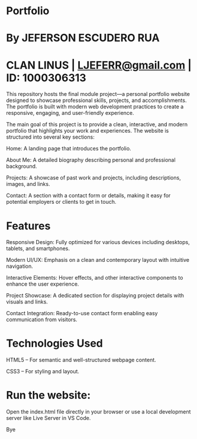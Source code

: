 # Portfolio 

#  By JEFERSON ESCUDERO RUA
#  CLAN LINUS | LJEFERR@gmail.com | ID: 1000306313

This repository hosts the final module project—a personal portfolio website designed to showcase professional skills, projects, and accomplishments. The portfolio is built with modern web development practices to create a responsive, engaging, and user-friendly experience.

The main goal of this project is to provide a clean, interactive, and modern portfolio that highlights your work and experiences. The website is structured into several key sections:

Home: A landing page that introduces the portfolio.

About Me: A detailed biography describing personal and professional background.

Projects: A showcase of past work and projects, including descriptions, images, and links.

Contact: A section with a contact form or details, making it easy for potential employers or clients to get in touch.


# Features
  Responsive Design: Fully optimized for various devices including desktops, tablets, and smartphones.
  
  Modern UI/UX: Emphasis on a clean and contemporary layout with intuitive navigation.
  
  Interactive Elements: Hover effects, and other interactive components to enhance the user experience.
  
  Project Showcase: A dedicated section for displaying project details with visuals and links.
  
  Contact Integration: Ready-to-use contact form enabling easy communication from visitors.

# Technologies Used

  HTML5 – For semantic and well-structured webpage content.
  
  CSS3 – For styling and layout.
  
 # Run the website:

  Open the index.html file directly in your browser or use a local development server like Live Server in VS Code.

Bye
